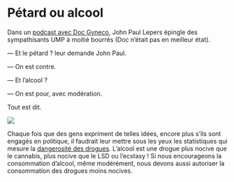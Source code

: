 # Pétard ou alcool

Dans un [podcast avec Doc Gyneco](http://johnpaullepers.blogs.com/john_paul_lepers_leblog/2006/09/doc_politique_p.html), John Paul Lepers épingle des sympathisants UMP à moitié bourrés (Doc n’était pas en meilleur état).

— Et le pétard ? leur demande John Paul.

— On est contre.

— Et l’alcool ?

— On est pour, avec modération.

Tout est dit.

![](https://tcrouzet.com/images_tc/09drug.gif)

Chaque fois que des gens expriment de telles idées, encore plus s’ils sont engagés en politique, il faudrait leur mettre sous les yeux les statistiques qui mesure la [dangerosité des drogues](http://www.newscientist.com/article/mg19125633.100-drugdanger-league-table-revealed.html). L’alcool est une drogue plus nocive que le cannabis, plus nocive que le LSD ou l’ecstasy ! Si nous encourageons la consommation d’alcool, même modérément, nous devons aussi autoriser la consommation des drogues moins nocives.